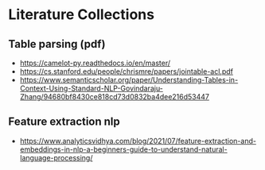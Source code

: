 # Literature Collections

## Table parsing (pdf)
- https://camelot-py.readthedocs.io/en/master/
- https://cs.stanford.edu/people/chrismre/papers/jointable-acl.pdf
- https://www.semanticscholar.org/paper/Understanding-Tables-in-Context-Using-Standard-NLP-Govindaraju-Zhang/94680bf8430ce818cd73d0832ba4dee216d53447


## Feature extraction nlp
- https://www.analyticsvidhya.com/blog/2021/07/feature-extraction-and-embeddings-in-nlp-a-beginners-guide-to-understand-natural-language-processing/
